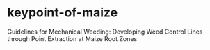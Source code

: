 # keypoint-of-maize
Guidelines for Mechanical Weeding: Developing Weed Control Lines through Point Extraction at Maize Root Zones

